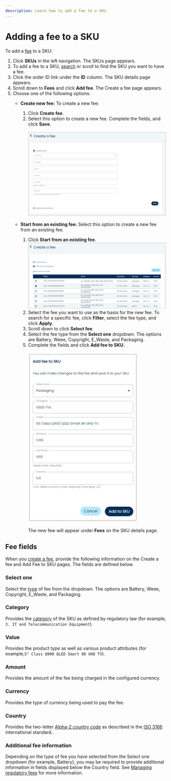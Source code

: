 ```yaml
---
description: Learn how to add a fee to a SKU.
---
```


# Adding a fee to a SKU

To add a [fee](../../../../product-management/regulatory-fees/) to a SKU:

1. Click **SKUs** in the left navigation. The SKUs page appears.
2. To add a fee to a SKU, [search](searching-for-skus.md) or scroll to find the SKU you want to have a fee.
3. Click the order ID link under the **ID** column. The SKU details page appears.
4. Scroll down to **Fees** and click **Add fee**. The Create a fee page appears.
5. Choose one of the following options:
   * **Create new fee:** To create a new fee:
     1. Click **Create fee**.
     2.  Select this option to create a new fee. Complete the fields, and click **Save**.\
         \
         ![](<../../../../.gitbook/assets/1 Adding a fee to a SKU.png>)


   * **Start from an existing fee:** Select this option to create a new fee from an existing fee.
     1. Click **Start from an existing fee**.\
        ![](<../../../../.gitbook/assets/3 Start from existing (1).png>)
     2. Select the fee you want to use as the basis for the new fee. To search for a specific fee, click **Filter**, select the fee type, and click **Apply**.
     3. Scroll down to click **Select fee**.
     4. Select the fee type from the **Select one** dropdown. The options are Battery, Weee, Copyright, E\_Waste, and Packaging.
     5. Complete the fields and click **Add fee to SKU**.\
        \
        ![](<../../../../.gitbook/assets/4 Fee add modal.png>)\
        \
        The new few will appear under **Fees** on the SKU details page.

## Fee fields

When you [create a fee](../../../../product-management/regulatory-fees/managing-regulatory-fees.md), provide the following information on the Create a fee and Add Fee to SKU pages. The fields are defined below.

### Select one

Select the [type](../../../../product-management/regulatory-fees/managing-regulatory-fees.md#type) of fee from the dropdown. The options are Battery, Weee, Copyright, E\_Waste, and Packaging.

### Category

Provides the [category](../../../../product-management/regulatory-fees/managing-regulatory-fees.md#category) of the SKU as defined by regulatory law (for example, `3. IT and Telecommunication Equipment`).

### Value

Provides the product type as well as various product attributes (for example,`5" Class Q900 QLED Smart 8K UHD TV`).

### Amount

Provides the amount of the fee being charged in the configured currency.&#x20;

### Currency

Provides the type of currency being used to pay the fee.

### Country

Provides the two-letter [Alpha-2 country code](https://www.iban.com/country-codes) as described in the [ISO 3166](https://www.iso.org/iso-3166-country-codes.html) international standard..

### Additional fee information

Depending on the type of fee you have selected from the Select one dropdown (for example, Battery), you may be required to provide additional information in fields displayed below the Country field. See [Managing regulatory fees](../../../../product-management/regulatory-fees/managing-regulatory-fees.md) for more information.
